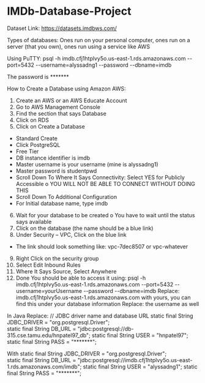 # IMDb-Database-Project

Dataset Link: https://datasets.imdbws.com/

Types of databases: Ones run on your personal computer, ones run on a server (that you own), ones run using a service like AWS

Using PuTTY:
psql -h imdb.cfj1htplvy5o.us-east-1.rds.amazonaws.com  --port=5432 --username=alyssadng1 --password --dbname=imdb

The password is *******

How to Create a Database using Amazon AWS:
1.	Create an AWS or an AWS Educate Account
2.	Go to AWS Management Console
3.	Find the section that says Database
4.	Click on RDS
5.	Click on Create a Database
-	Standard Create
-	Click PostgreSQL
-	Free Tier
-	DB instance identifier is imdb
-	Master username is your username (mine is alyssadng1)
-	Master password is studentpwd
-	Scroll Down To Where It Says Connectivity: Select YES for Publicly Accessible
o	YOU WILL NOT BE ABLE TO CONNECT WITHOUT DOING THIS
-	Scroll Down To Additional Configuration
-	For Initial database name, type imdb
6.	Wait for your database to be created
o	You have to wait until the status says available
7.	Click on the database (the name should be a blue link)
8.	Under Security – VPC, Click on the blue link
-	The link should look something like: vpc-7dec8507 or vpc-whatever
9.	Right Click on the security group
10.	Select Edit Inbound Rules
11.	Where It Says Source, Select Anywhere
12.	Done
You should be able to access it using:
psql -h imdb.cfj1htplvy5o.us-east-1.rds.amazonaws.com  --port=5432 --username=yourUsername --password --dbname=imdb
Replace: imdb.cfj1htplvy5o.us-east-1.rds.amazonaws.com  with yours, you can find this under your database information
Replace: the username as well


In Java Replace:
   // JDBC driver name and database URL
   static final String JDBC_DRIVER = "org.postgresql.Driver";  
   static final String DB_URL = "jdbc:postgresql://db-315.cse.tamu.edu/hnpatel97_db";
   static final String USER = "hnpatel97";
   static final String PASS = "*******";
  
  With
   static final String JDBC_DRIVER = "org.postgresql.Driver";  
   static final String DB_URL = "jdbc:postgresql://imdb.cfj1htplvy5o.us-east-1.rds.amazonaws.com/imdb";
   static final String USER = "alyssadng1";
   static final String PASS = "*******";
